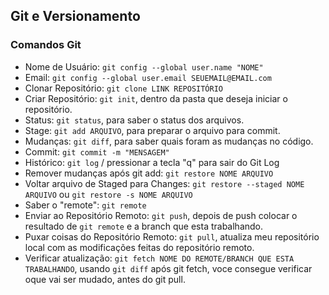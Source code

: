 ## Git e Versionamento

### Comandos Git

- Nome de Usuário: `git config --global user.name "NOME"`
- Email: `git config --global user.email SEUEMAIL@EMAIL.com`
- Clonar Repositório: `git clone LINK REPOSITÓRIO`
- Criar Repositório: `git init`, dentro da pasta que deseja iniciar o repositório.
- Status: `git status`, para saber o status dos arquivos.
- Stage: `git add ARQUIVO`, para preparar o arquivo para commit.
- Mudanças: `git diff`, para saber quais foram as mudanças no código.
- Commit: `git commit -m "MENSAGEM"`
- Histórico: `git log` / pressionar a tecla "q" para sair do Git Log
- Remover mudanças após git add: `git restore NOME ARQUIVO`
- Voltar arquivo de Staged para Changes: `git restore --staged NOME ARQUIVO` ou `git restore -s NOME ARQUIVO`
- Saber o "remote": `git remote`
- Enviar ao Repositório Remoto: `git push`, depois de push colocar o resultado de `git remote` e a branch que esta trabalhando.
- Puxar coisas do Repositório Remoto: `git pull`, atualiza meu repositório local com as modificações feitas do repositório remoto.
- Verificar atualização: `git fetch NOME DO REMOTE/BRANCH QUE ESTA TRABALHANDO`, usando `git diff` após git fetch, voce consegue verificar oque vai ser mudado, antes do git pull.
